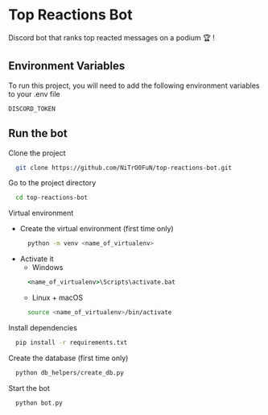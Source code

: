 
# Top Reactions Bot

Discord bot that ranks top reacted messages on a podium 🏆 ! 


## Environment Variables

To run this project, you will need to add the following environment variables to your .env file

`DISCORD_TOKEN`


## Run the bot

Clone the project

```bash
  git clone https://github.com/NiTrO0FuN/top-reactions-bot.git
```

Go to the project directory

```bash
  cd top-reactions-bot
```

Virtual environment
  - Create the virtual environment (first time only)
    ```bash
      python -m venv <name_of_virtualenv>
    ```
  - Activate it
    - Windows
    ```cmd
      <name_of_virtualenv>\Scripts\activate.bat
    ```
    - Linux + macOS
    ```bash
      source <name_of_virtualenv>/bin/activate
    ```
    
Install dependencies

```bash
  pip install -r requirements.txt
```

Create the database (first time only)

```bash
  python db_helpers/create_db.py
```

Start the bot

```bash
  python bot.py
```

